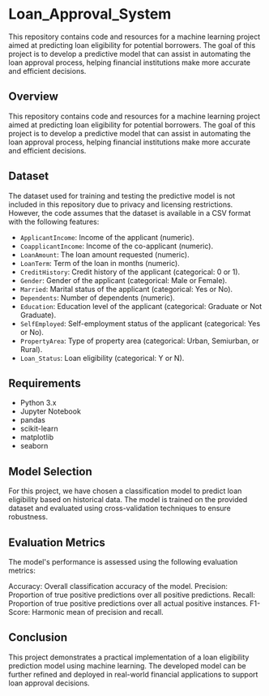 # Loan_Approval_System
This repository contains code and resources for a machine learning project aimed at predicting loan eligibility for potential borrowers. The goal of this project is to develop a predictive model that can assist in automating the loan approval process, helping financial institutions make more accurate and efficient decisions.


## Overview

This repository contains code and resources for a machine learning project aimed at predicting loan eligibility for potential borrowers. The goal of this project is to develop a predictive model that can assist in automating the loan approval process, helping financial institutions make more accurate and efficient decisions.

## Dataset

The dataset used for training and testing the predictive model is not included in this repository due to privacy and licensing restrictions. However, the code assumes that the dataset is available in a CSV format with the following features:

- `ApplicantIncome`: Income of the applicant (numeric).
- `CoapplicantIncome`: Income of the co-applicant (numeric).
- `LoanAmount`: The loan amount requested (numeric).
- `LoanTerm`: Term of the loan in months (numeric).
- `CreditHistory`: Credit history of the applicant (categorical: 0 or 1).
- `Gender`: Gender of the applicant (categorical: Male or Female).
- `Married`: Marital status of the applicant (categorical: Yes or No).
- `Dependents`: Number of dependents (numeric).
- `Education`: Education level of the applicant (categorical: Graduate or Not Graduate).
- `SelfEmployed`: Self-employment status of the applicant (categorical: Yes or No).
- `PropertyArea`: Type of property area (categorical: Urban, Semiurban, or Rural).
- `Loan_Status`: Loan eligibility (categorical: Y or N).

## Requirements

- Python 3.x
- Jupyter Notebook
- pandas
- scikit-learn
- matplotlib
- seaborn

  
## Model Selection
For this project, we have chosen a classification model to predict loan eligibility based on historical data. The model is trained on the provided dataset and evaluated using cross-validation techniques to ensure robustness.

## Evaluation Metrics
The model's performance is assessed using the following evaluation metrics:

Accuracy: Overall classification accuracy of the model.
Precision: Proportion of true positive predictions over all positive predictions.
Recall: Proportion of true positive predictions over all actual positive instances.
F1-Score: Harmonic mean of precision and recall.


## Conclusion
This project demonstrates a practical implementation of a loan eligibility prediction model using machine learning. The developed model can be further refined and deployed in real-world financial applications to support loan approval decisions.



